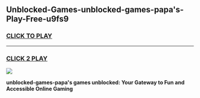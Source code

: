 
## Unblocked-Games-unblocked-games-papa's-Play-Free-u9fs9
<h3>
<a href="https://premium76.site?title=unblocked-games-papa's&ref=15A">CLICK TO PLAY</a></h3>
<hr>

<h3>
<a href="https://premium76.site?title=unblocked-games-papa's&ref=15A">CLICK 2 PLAY</a>
  
</h3>

<a href="https://premium76.site?title=unblocked-games-papa's&ref=15A"><img src="https://clearcache.store/games.png"></a>


**unblocked-games-papa's games unblocked: Your Gateway to Fun and Accessible Online Gaming**
